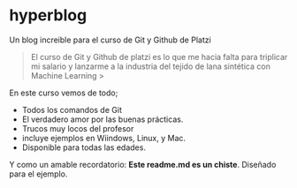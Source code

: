 # hyperblog
Un blog increible para el curso de Git y Github de Platzi
>El curso de Git y Github de platzi es lo que me hacia falta para triplicar mi salario y lanzarme a la industria del tejido de lana sintética con Machine Learning >

En este curso vemos de todo;
* Todos los comandos de Git
* El verdadero amor por las  buenas prácticas.
* Trucos muy locos del profesor
* incluye ejemplos en Wiindows, Linux, y Mac.
* Disponible para todas las edades.

Y como un amable recordatorio: **Este readme.md es un chiste**. Diseñado para el ejemplo.